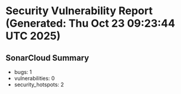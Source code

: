 # Security Vulnerability Report (Generated: Thu Oct 23 09:23:44 UTC 2025)


## SonarCloud Summary
* bugs: 1
* vulnerabilities: 0
* security_hotspots: 2
